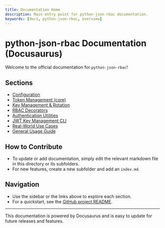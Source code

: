 ```yaml
---
title: Documentation Home
description: Main entry point for python-json-rbac documentation.
keywords: [docs, python-json-rbac, overview]
---
```


# python-json-rbac Documentation (Docusaurus)

Welcome to the official documentation for `python-json-rbac`!

## Sections

- [Configuration](configuration/index.md)
- [Token Management (core)](token-management/index.md)
- [Key Management & Rotation](key_manager/README.md)
- [RBAC Decorators](rbac/index.md)
- [Authentication Utilities](authentication/index.md)
- [JWT Key Management CLI](cli/index.md)
- [Real-World Use Cases](usecases/index.md)
- [General Usage Guide](usage.md)

## How to Contribute
- To update or add documentation, simply edit the relevant markdown file in this directory or its subfolders.
- For new features, create a new subfolder and add an `index.md`.

## Navigation
- Use the sidebar or the links above to explore each section.
- For a quickstart, see the [GitHub project README](https://github.com/IntegerAlex/python-json-rbac#readme).

---

This documentation is powered by Docusaurus and is easy to update for future releases and features.
